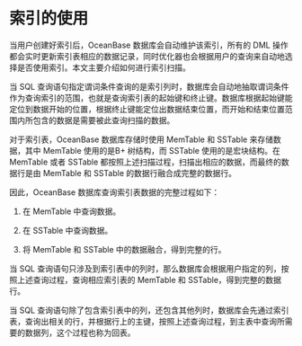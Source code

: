 # 索引的使用 

当用户创建好索引后，OceanBase 数据库会自动维护该索引，所有的 DML 操作都会实时更新索引表相应的数据记录，同时优化器也会根据用户的查询来自动地选择是否使用索引。本文主要介绍如何进行索引扫描。

当 SQL 查询语句指定谓词条件查询的是索引列时，数据库会自动地抽取谓词条件作为查询索引的范围，也就是查询索引表的起始键和终止键。数据库根据起始键能定位到数据开始的位置，根据终止键能定位出数据结束位置，而开始和结束位置范围内所包含的数据是需要被此查询扫描的数据。

​对于索引表，OceanBase 数据库存储时使用 MemTable 和 SSTable 来存储数据，其中 MemTable 使用的是B+ 树结构，而 SSTable 使用的是宏块结构。在 MemTable 或者 SSTable 都按照上述扫描过程，扫描出相应的数据，而最终的数据行是由 MemTable 和 SSTable 的数据行融合成完整的数据行。

因此，OceanBase 数据库查询索引表数据的完整过程如下：

1. 在 MemTable 中查询数据。

2. 在 SSTable 中查询数据。

3. 将 MemTable 和 SSTable 中的数据融合，得到完整的行。

​当 SQL 查询语句只涉及到索引表中的列时，那么数据库会根据用户指定的列，按照上述查询过程，查询相应索引表的 MemTable 和 SSTable，得到完整的数据行。

​当 SQL 查询语句除了包含索引表中的列，还包含其他列时，数据库会先通过索引表，查询出相关的行，并根据行上的主键，按照上述查询过程，到主表中查询所需要的数据列，这个过程也称为回表。
